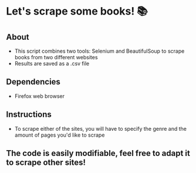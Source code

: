 # Let's scrape some books! :books:

## About

* This script combines two tools: Selenium and BeautifulSoup to scrape books from two different websites
* Results are saved as a .csv file

## Dependencies

* Firefox web browser


## Instructions

* To scrape either of the sites, you will have to specify the genre and the amount of pages you'd like to scrape


## The code is easily modifiable, feel free to adapt it to scrape other sites! 

